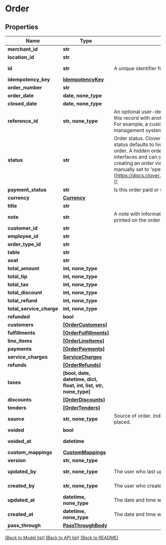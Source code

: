 # Order


## Properties
Name | Type | Description | Notes
------------ | ------------- | ------------- | -------------
**merchant_id** | **str** |  | 
**location_id** | **str** |  | 
**id** | **str** | A unique identifier for an object. | [optional] [readonly] 
**idempotency_key** | [**IdempotencyKey**](IdempotencyKey.md) |  | [optional] 
**order_number** | **str** |  | [optional] 
**order_date** | **date, none_type** |  | [optional] 
**closed_date** | **date, none_type** |  | [optional] 
**reference_id** | **str, none_type** | An optional user-defined reference ID that associates this record with another entity in an external system. For example, a customer ID from an external customer management system. | [optional] 
**status** | **str** | Order status. Clover specific: If no value is set, the status defaults to hidden, which indicates a hidden order. A hidden order is not displayed in user interfaces and can only be retrieved by its id. When creating an order via the REST API the value must be manually set to &#39;open&#39;. More info [https://docs.clover.com/reference/orderupdateorder]() | [optional] 
**payment_status** | **str** | Is this order paid or not? | [optional] 
**currency** | [**Currency**](Currency.md) |  | [optional] 
**title** | **str** |  | [optional] 
**note** | **str** | A note with information about this order, may be printed on the order receipt and displayed in apps | [optional] 
**customer_id** | **str** |  | [optional] 
**employee_id** | **str** |  | [optional] 
**order_type_id** | **str** |  | [optional] 
**table** | **str** |  | [optional] 
**seat** | **str** |  | [optional] 
**total_amount** | **int, none_type** |  | [optional] 
**total_tip** | **int, none_type** |  | [optional] 
**total_tax** | **int, none_type** |  | [optional] 
**total_discount** | **int, none_type** |  | [optional] 
**total_refund** | **int, none_type** |  | [optional] 
**total_service_charge** | **int, none_type** |  | [optional] 
**refunded** | **bool** |  | [optional] 
**customers** | [**[OrderCustomers]**](OrderCustomers.md) |  | [optional] 
**fulfillments** | [**[OrderFulfillments]**](OrderFulfillments.md) |  | [optional] 
**line_items** | [**[OrderLineItems]**](OrderLineItems.md) |  | [optional] 
**payments** | [**[OrderPayments]**](OrderPayments.md) |  | [optional] 
**service_charges** | [**ServiceCharges**](ServiceCharges.md) |  | [optional] 
**refunds** | [**[OrderRefunds]**](OrderRefunds.md) |  | [optional] 
**taxes** | **[bool, date, datetime, dict, float, int, list, str, none_type]** |  | [optional] 
**discounts** | [**[OrderDiscounts]**](OrderDiscounts.md) |  | [optional] 
**tenders** | [**[OrderTenders]**](OrderTenders.md) |  | [optional] 
**source** | **str, none_type** | Source of order. Indicates the way that the order was placed. | [optional] [readonly] 
**voided** | **bool** |  | [optional] 
**voided_at** | **datetime** |  | [optional] [readonly] 
**custom_mappings** | [**CustomMappings**](CustomMappings.md) |  | [optional] 
**version** | **str, none_type** |  | [optional] 
**updated_by** | **str, none_type** | The user who last updated the object. | [optional] [readonly] 
**created_by** | **str, none_type** | The user who created the object. | [optional] [readonly] 
**updated_at** | **datetime, none_type** | The date and time when the object was last updated. | [optional] [readonly] 
**created_at** | **datetime, none_type** | The date and time when the object was created. | [optional] [readonly] 
**pass_through** | [**PassThroughBody**](PassThroughBody.md) |  | [optional] 

[[Back to Model list]](../../README.md#documentation-for-models) [[Back to API list]](../../README.md#documentation-for-api-endpoints) [[Back to README]](../../README.md)


